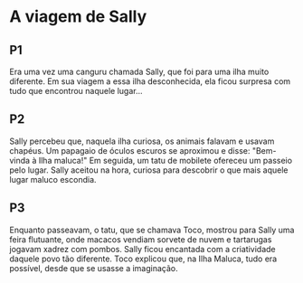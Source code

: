 # A viagem de Sally

## P1
Era uma vez uma canguru chamada Sally, que foi para uma ilha muito diferente.
Em sua viagem a essa ilha desconhecida, ela ficou surpresa com tudo que encontrou naquele lugar...
## P2
Sally percebeu que, naquela ilha curiosa, os animais falavam e usavam chapéus. Um papagaio de óculos escuros se aproximou e disse: "Bem-vinda à Ilha maluca!" Em seguida, um tatu de mobilete ofereceu um passeio pelo lugar. Sally aceitou na hora, curiosa para descobrir o que mais aquele lugar maluco escondia.
## P3
Enquanto passeavam, o tatu, que se chamava Toco, mostrou para Sally uma feira flutuante, onde macacos vendiam sorvete de nuvem e tartarugas jogavam xadrez com pombos. Sally ficou encantada com a criatividade daquele povo tão diferente. Toco explicou que, na Ilha Maluca, tudo era possível, desde que se usasse a imaginação.
